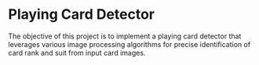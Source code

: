 # Playing Card Detector
The objective of this project is to implement a playing card detector that leverages various image processing algorithms for precise identification of card rank and suit from input card images.

